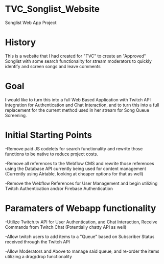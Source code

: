 # TVC_Songlist_Website
Songlist Web App Project


# History
This is a website that I had created for "TVC" to create an "Approved" Songlist with some search functionality for stream moderators to quickly identify and screen songs and leave comments

# Goal
I would like to turn this into a full Web Based Application with Twitch API Integration for Authentication and Chat Interaction, and to turn this into a full replacement for the current method used in her stream for Song Queue Screening.

# Initial Starting Points

-Remove paid JS codelets for search functionality and rewrite those functions to be native to reduce project costs.

-Remove all references to the Webflow CMS and rewrite those references using the Database API currently being used for content management (Currently using Airtable, looking at cheaper options for that as well)

-Remove the Webflow References for User Management and begin utilizing Twitch Authentication and/or Firebase Authentication

# Paramaters of Webapp functionality

-Utilize Twitch.tv API for User Authentication, and Chat Interaction, Receive Commands from Twitch Chat (Potentially chatty API as well)

-Allow twitch users to add items to a "Queue" based on Subscriber Status received through the Twitch API

-Allow Moderators and Above to manage said queue, and re-order the items utilizing a drag/drop functionality


